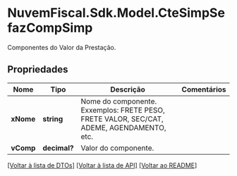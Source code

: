 # NuvemFiscal.Sdk.Model.CteSimpSefazCompSimp
Componentes do Valor da Prestação.

## Propriedades

Nome | Tipo | Descrição | Comentários
------------ | ------------- | ------------- | -------------
**xNome** | **string** | Nome do componente.  Exxemplos: FRETE PESO, FRETE VALOR, SEC/CAT, ADEME, AGENDAMENTO, etc. | 
**vComp** | **decimal?** | Valor do componente. | 

[[Voltar à lista de DTOs]](../README.md#documentation-for-models) [[Voltar à lista de API]](../README.md#documentation-for-api-endpoints) [[Voltar ao README]](../README.md)

